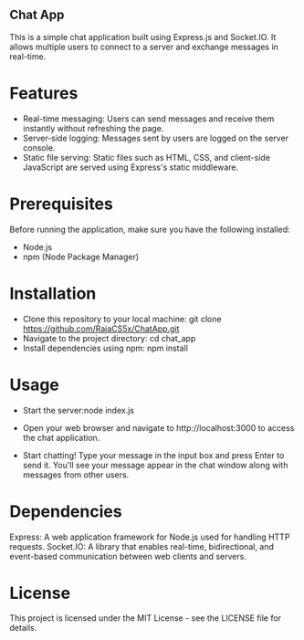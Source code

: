 ## Chat App
This is a simple chat application built using Express.js and Socket.IO. It allows multiple users to connect to a server and exchange messages in real-time.

# Features
- Real-time messaging: Users can send messages and receive them instantly without refreshing the page.
- Server-side logging: Messages sent by users are logged on the server console.
- Static file serving: Static files such as HTML, CSS, and client-side JavaScript are served using Express's static middleware.

# Prerequisites
Before running the application, make sure you have the following installed:

- Node.js
- npm (Node Package Manager)

# Installation
- Clone this repository to your local machine: git clone https://github.com/RajaCS5x/ChatApp.git
- Navigate to the project directory: cd chat_app
- Install dependencies using npm: npm install

# Usage
- Start the server:node index.js

- Open your web browser and navigate to http://localhost:3000 to access the chat application.

- Start chatting! Type your message in the input box and press Enter to send it. You'll see your message appear in the chat window along with messages from other users.

# Dependencies
Express: A web application framework for Node.js used for handling HTTP requests.
Socket.IO: A library that enables real-time, bidirectional, and event-based communication between web clients and servers.

# License
This project is licensed under the MIT License - see the LICENSE file for details.

